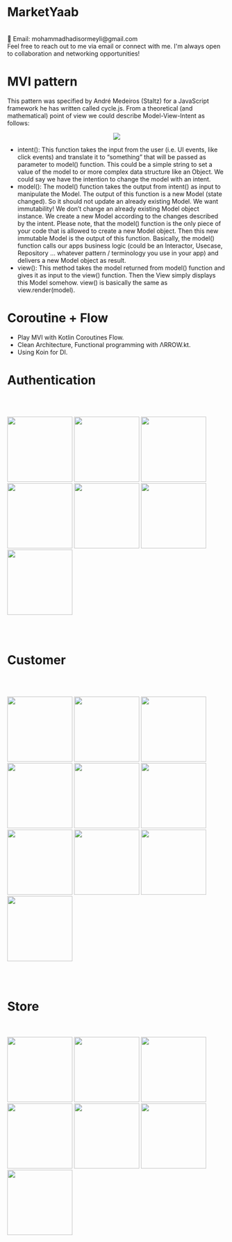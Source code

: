 # MarketYaab


<br/>
📧 Email: mohammadhadisormeyli@gmail.com<br/>
Feel free to reach out to me via email or connect with me. I'm always open to collaboration and networking opportunities!

# MVI pattern
This pattern was specified by André Medeiros (Staltz) for a JavaScript framework he has written called cycle.js. From a theoretical (and mathematical) point of view we could describe Model-View-Intent as follows:
<p align="center">
<img src="https://github.com/Kotlin-Android-Open-Source/MVI-Coroutines-Flow/blob/master/MVI_diagram.png" />
</p>

* intent(): This function takes the input from the user (i.e. UI events, like click events) and translate it to “something” that will be passed as parameter to model() function. This could be a simple string to set a value of the model to or more complex data structure like an Object. We could say we have the intention to change the model with an intent.
* model(): The model() function takes the output from intent() as input to manipulate the Model. The output of this function is a new Model (state changed). So it should not update an already existing Model. We want immutability! We don’t change an already existing Model object instance. We create a new Model according to the changes described by the intent. Please note, that the model() function is the only piece of your code that is allowed to create a new Model object. Then this new immutable Model is the output of this function. Basically, the model() function calls our apps business logic (could be an Interactor, Usecase, Repository … whatever pattern / terminology you use in your app) and delivers a new Model object as result.
* view(): This method takes the model returned from model() function and gives it as input to the view() function. Then the View simply displays this Model somehow. view() is basically the same as view.render(model).

# Coroutine + Flow
* Play MVI with Kotlin Coroutines Flow.
* Clean Architecture, Functional programming with ΛRROW.kt.
* Using Koin for DI.

# Authentication
<br/><br/>
<p float="left">
  <img src="https://github.com/HadiSormeyli/MarketYaab/blob/main/images/photo_2024-09-06_15-29-06.jpg" width="150" />
  <img src="https://github.com/HadiSormeyli/MarketYaab/blob/main/images/photo_1_2024-09-06_15-37-45.jpg" width="150" />
  <img src="https://github.com/HadiSormeyli/MarketYaab/blob/main/images/photo_2_2024-09-06_15-37-45.jpg" width="150" />
  <img src="https://github.com/HadiSormeyli/MarketYaab/blob/main/images/photo_2_2024-09-06_15-51-09.jpg" width="150" />
  <img src="https://github.com/HadiSormeyli/MarketYaab/blob/main/images/photo_3_2024-09-06_15-58-41.jpg" width="150" />
  <img src="https://github.com/HadiSormeyli/MarketYaab/blob/main/images/photo_1_2024-09-06_15-58-41.jpg" width="150" />
  <img src="https://github.com/HadiSormeyli/MarketYaab/blob/main/images/photo_3_2024-09-06_15-51-09.jpg" width="150" />
</p>
<br/><br/>

# Customer
<br/><br/>
<p float="left">
  <img src="https://github.com/HadiSormeyli/MarketYaab/blob/main/images/photo_1_2024-09-06_18-40-53.jpg" width="150" />
  <img src="https://github.com/HadiSormeyli/MarketYaab/blob/main/images/photo_2_2024-09-06_18-40-53.jpg" width="150" />
  <img src="https://github.com/HadiSormeyli/MarketYaab/blob/main/images/photo_6_2024-09-06_18-40-53.jpg" width="150" />
  <img src="https://github.com/HadiSormeyli/MarketYaab/blob/main/images/photo_2024-09-06_18-42-18.jpg" width="150" />
  <img src="https://github.com/HadiSormeyli/MarketYaab/blob/main/images/photo_4_2024-09-06_18-40-53.jpg" width="150" />
  <img src="https://github.com/HadiSormeyli/MarketYaab/blob/main/images/photo_5_2024-09-06_18-40-53.jpg" width="150" />
  <img src="https://github.com/HadiSormeyli/MarketYaab/blob/main/images/photo_3_2024-09-06_18-40-53.jpg" width="150" />
  <img src="https://github.com/HadiSormeyli/MarketYaab/blob/main/images/photo_3_2024-09-06_19-12-08.jpg" width="150" />
  <img src="https://github.com/HadiSormeyli/MarketYaab/blob/main/images/photo_2_2024-09-06_19-12-08.jpg" width="150" />
  <img src="https://github.com/HadiSormeyli/MarketYaab/blob/main/images/photo_1_2024-09-06_19-12-08.jpg" width="150" />
</p>
<br/><br/>


# Store
<br/><br/>
 <img src="https://github.com/HadiSormeyli/MarketYaab/blob/main/images/photo_5_2024-09-06_19-21-47.jpg" width="150" />
  <img src="https://github.com/HadiSormeyli/MarketYaab/blob/main/images/photo_2_2024-09-06_19-21-47.jpg" width="150" />
  <img src="https://github.com/HadiSormeyli/MarketYaab/blob/main/images/photo_3_2024-09-06_19-21-47.jpg" width="150" />
  <img src="https://github.com/HadiSormeyli/MarketYaab/blob/main/images/photo_2024-09-06_18-42-18.jpg" width="150" />
  <img src="https://github.com/HadiSormeyli/MarketYaab/blob/main/images/photo_1_2024-09-06_19-21-47.jpg" width="150" />
  <img src="https://github.com/HadiSormeyli/MarketYaab/blob/main/images/photo_4_2024-09-06_19-21-47.jpg" width="150" />
  <img src="https://github.com/HadiSormeyli/MarketYaab/blob/main/images/photo_7_2024-09-06_19-21-47.jpg" width="150" />
<br/><br/>
